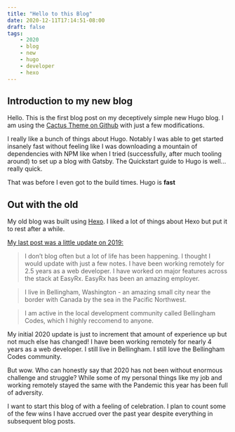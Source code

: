 ```yaml
---
title: "Hello to this Blog"
date: 2020-12-11T17:14:51-08:00
draft: false
tags: 
    - 2020
    - blog
    - new
    - hugo
    - developer
    - hexo
---
```


## Introduction to my new blog

Hello. This is the first blog post on my deceptively simple new Hugo blog.  I am using the [Cactus Theme on Github](https://github.com/monkeyWzr/hugo-theme-cactus) with just a few modifications.

I really like a bunch of things about Hugo. Notably I was able to get started insanely fast without feeling like I was downloading a mountain of dependencies with NPM like when I tried (successfully, after much tooling around) to set up a blog with Gatsby. The Quickstart guide to Hugo is well... really quick. 

That was before I even got to the build times. Hugo is __fast__

## Out with the old

My old blog was built using [Hexo](https://hexo.io/). I liked a lot of things about Hexo but put it to rest after a while.

[My last post was a little update on 2019:](https://bootstrap-hexo-blog.firebaseapp.com/2019/11/09/2019-update/)

>I don’t blog often but a lot of life has been happening. I thought I would update with just a few notes.
I have been working remotely for 2.5 years as a web developer. I have worked on major features across the stack at EasyRx. EasyRx has been an amazing employer.

>I live in Bellingham, Washington - an amazing small city near the border with Canada by the sea in the Pacific Northwest.

>I am active in the local development community called Bellingham Codes, which I highly reccomend to anyone.

My initial 2020 update is just to increment that amount of experience up but not much else has changed! I have been working remotely for nearly 4 years as a web developer. I still live in Bellingham. I still love the Bellingham Codes community.

But wow. Who can honestly say that 2020 has not been without enormous challenge and struggle? While some of my personal things like my job and working remotely stayed the same with the Pandemic this year has been full of adversity.

I want to start this blog of with a feeling of celebration. I plan to count some of the few wins I have accrued over the past year despite everything in subsequent blog posts.





